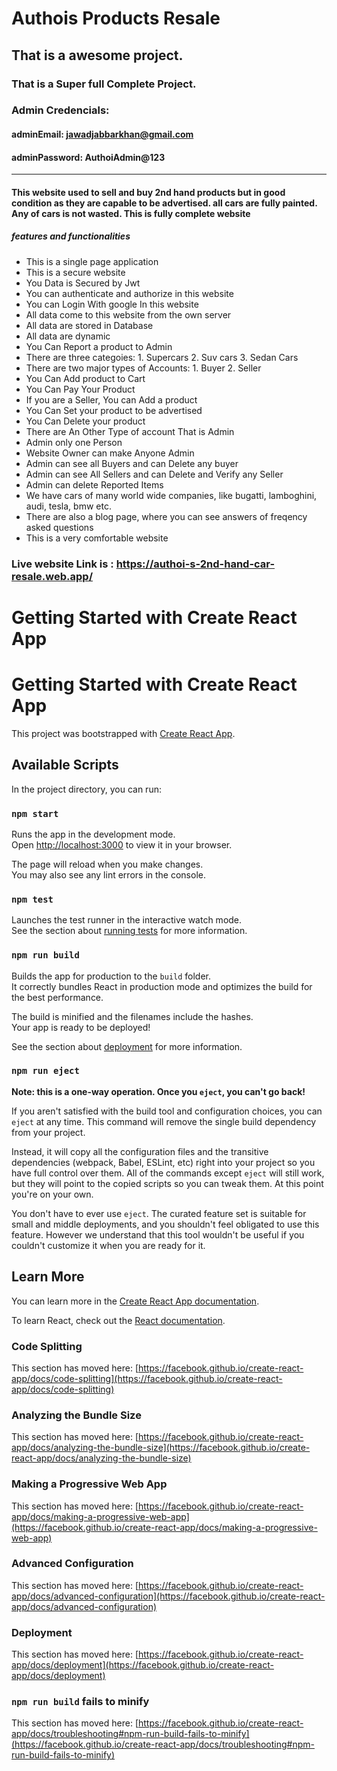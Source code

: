 # Authois Products Resale

## That is a awesome project.

### That is a Super full Complete Project.

### Admin Credencials:  

#### adminEmail: jawadjabbarkhan@gmail.com
#### adminPassword: AuthoiAdmin@123

------------------------------------

#### This website used to sell and buy 2nd hand products but in good condition as they are capable to be advertised. all cars are fully painted. Any of cars is not wasted. This is fully complete website

##### features and functionalities

* This is a single page application
* This is a secure website
* You Data is Secured by Jwt
* You can authenticate and authorize in this website
* You can Login With google In this website
* All data come to this website from the own server
* All data are stored in Database
* All data are dynamic
* You Can Report a product to Admin
* There are three categoies: 1. Supercars 2. Suv cars 3. Sedan Cars
* There are two major types of Accounts: 1. Buyer  2. Seller
* You Can Add product to Cart
* You Can Pay Your Product
* If you are a Seller, You can Add a product
* You Can Set your product to be advertised
* You Can Delete your product
* There are An Other Type of account That is Admin
* Admin only one Person
* Website Owner can make Anyone Admin
* Admin can see all Buyers and can Delete any buyer
* Admin can see All Sellers and can Delete and Verify any Seller
* Admin can delete Reported Items
* We have cars of many world wide companies, like bugatti, lamboghini, audi, tesla, bmw etc.
* There are also a blog page, where you can see answers of freqency asked questions
* This is a very comfortable website

### Live website Link is : https://authoi-s-2nd-hand-car-resale.web.app/

# Getting Started with Create React App




# Getting Started with Create React App

This project was bootstrapped with [Create React App](https://github.com/facebook/create-react-app).

## Available Scripts

In the project directory, you can run:

### `npm start`

Runs the app in the development mode.\
Open [http://localhost:3000](http://localhost:3000) to view it in your browser.

The page will reload when you make changes.\
You may also see any lint errors in the console.

### `npm test`

Launches the test runner in the interactive watch mode.\
See the section about [running tests](https://facebook.github.io/create-react-app/docs/running-tests) for more information.

### `npm run build`

Builds the app for production to the `build` folder.\
It correctly bundles React in production mode and optimizes the build for the best performance.

The build is minified and the filenames include the hashes.\
Your app is ready to be deployed!

See the section about [deployment](https://facebook.github.io/create-react-app/docs/deployment) for more information.

### `npm run eject`

**Note: this is a one-way operation. Once you `eject`, you can't go back!**

If you aren't satisfied with the build tool and configuration choices, you can `eject` at any time. This command will remove the single build dependency from your project.

Instead, it will copy all the configuration files and the transitive dependencies (webpack, Babel, ESLint, etc) right into your project so you have full control over them. All of the commands except `eject` will still work, but they will point to the copied scripts so you can tweak them. At this point you're on your own.

You don't have to ever use `eject`. The curated feature set is suitable for small and middle deployments, and you shouldn't feel obligated to use this feature. However we understand that this tool wouldn't be useful if you couldn't customize it when you are ready for it.

## Learn More

You can learn more in the [Create React App documentation](https://facebook.github.io/create-react-app/docs/getting-started).

To learn React, check out the [React documentation](https://reactjs.org/).

### Code Splitting

This section has moved here: [https://facebook.github.io/create-react-app/docs/code-splitting](https://facebook.github.io/create-react-app/docs/code-splitting)

### Analyzing the Bundle Size

This section has moved here: [https://facebook.github.io/create-react-app/docs/analyzing-the-bundle-size](https://facebook.github.io/create-react-app/docs/analyzing-the-bundle-size)

### Making a Progressive Web App

This section has moved here: [https://facebook.github.io/create-react-app/docs/making-a-progressive-web-app](https://facebook.github.io/create-react-app/docs/making-a-progressive-web-app)

### Advanced Configuration

This section has moved here: [https://facebook.github.io/create-react-app/docs/advanced-configuration](https://facebook.github.io/create-react-app/docs/advanced-configuration)

### Deployment

This section has moved here: [https://facebook.github.io/create-react-app/docs/deployment](https://facebook.github.io/create-react-app/docs/deployment)

### `npm run build` fails to minify

This section has moved here: [https://facebook.github.io/create-react-app/docs/troubleshooting#npm-run-build-fails-to-minify](https://facebook.github.io/create-react-app/docs/troubleshooting#npm-run-build-fails-to-minify)
